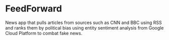# FeedForward
News app that pulls articles from sources such as CNN and BBC using RSS and ranks them by political bias using entity sentiment analysis from Google Cloud Platform to combat fake news.

